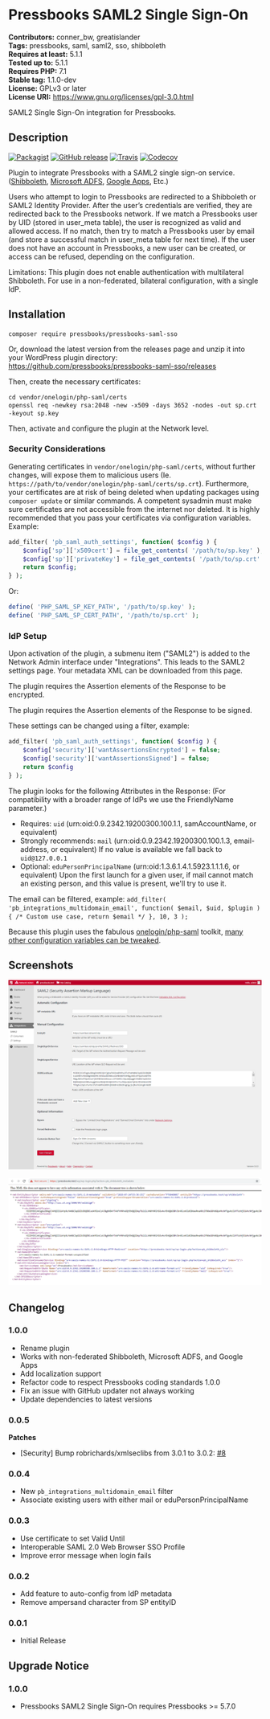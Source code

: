 # Pressbooks SAML2 Single Sign-On 
**Contributors:** conner_bw, greatislander  
**Tags:** pressbooks, saml, saml2, sso, shibboleth  
**Requires at least:** 5.1.1  
**Tested up to:** 5.1.1  
**Requires PHP:** 7.1  
**Stable tag:** 1.1.0-dev  
**License:** GPLv3 or later  
**License URI:** https://www.gnu.org/licenses/gpl-3.0.html  

SAML2 Single Sign-On integration for Pressbooks.


## Description 

[![Packagist](https://img.shields.io/packagist/v/pressbooks/pressbooks-saml-sso.svg?style=flat-square)](https://packagist.org/packages/pressbooks/pressbooks-saml-sso) [![GitHub release](https://badgen.net/github/release/pressbooks/pressbooks-saml-sso/stable?style=flat)](https://github.com/pressbooks/pressbooks-saml-sso/releases) [![Travis](https://badgen.net/travis/pressbooks/pressbooks-saml-sso.svg?style=flat)](https://travis-ci.com/pressbooks/pressbooks-saml-sso/) [![Codecov](https://badgen.net/codecov/c/github/pressbooks/pressbooks-saml-sso?style=flat)](https://codecov.io/gh/pressbooks/pressbooks-saml-sso)

Plugin to integrate Pressbooks with a SAML2 single sign-on service. ([Shibboleth](https://www.shibboleth.net/), [Microsoft ADFS](https://support.zendesk.com/hc/en-us/articles/203663886-Setting-up-single-sign-on-using-Active-Directory-with-ADFS-and-SAML-Professional-and-Enterprise-), [Google Apps](https://pantheon.io/docs/wordpress-google-sso/), Etc.)

Users who attempt to login to Pressbooks are redirected to a Shibboleth or SAML2 Identity Provider. After the user’s credentials are verified, they are redirected back to the Pressbooks network. If we match a Pressbooks user by UID (stored in user_meta table), the user is recognized as valid and allowed access. If no match, then try to match a Pressbooks user by email (and store a successful match in user_meta table for next time). If the user does not have an account in Pressbooks, a new user can be created, or access can be refused, depending on the configuration.

Limitations: This plugin does not enable authentication with multilateral Shibboleth. For use in a non-federated, bilateral configuration, with a single IdP.


## Installation 

```
composer require pressbooks/pressbooks-saml-sso
```

Or, download the latest version from the releases page and unzip it into your WordPress plugin directory: https://github.com/pressbooks/pressbooks-saml-sso/releases

Then, create the necessary certificates:

```
cd vendor/onelogin/php-saml/certs
openssl req -newkey rsa:2048 -new -x509 -days 3652 -nodes -out sp.crt -keyout sp.key
```

Then, activate and configure the plugin at the Network level.


### Security Considerations 

Generating certificates in `vendor/onelogin/php-saml/certs`, without further changes, will expose them to malicious users (Ie. `https://path/to/vendor/onelogin/php-saml/certs/sp.crt`).
Furthermore, your certificates are at risk of being deleted when updating packages using `composer update` or similar commands. A competent sysadmin must make sure certificates are not accessible from the internet nor deleted. It is highly recommended that you pass your certificates via configuration variables. Example:

```php
add_filter( 'pb_saml_auth_settings', function( $config ) {
	$config['sp']['x509cert'] = file_get_contents( '/path/to/sp.key' );
	$config['sp']['privateKey'] = file_get_contents( '/path/to/sp.crt' );
	return $config;
} );
```

Or:

```php
define( 'PHP_SAML_SP_KEY_PATH', '/path/to/sp.key' );
define( 'PHP_SAML_SP_CERT_PATH', '/path/to/sp.crt' );
```


### IdP Setup 

Upon activation of the plugin, a submenu item ("SAML2") is added to the Network Admin interface under "Integrations". This leads to the SAML2 settings page. Your metadata XML can be downloaded from this page.

The plugin requires the Assertion elements of the Response to be encrypted.

The plugin requires the Assertion elements of the Response to be signed.

These settings can be changed using a filter, example:

```php
add_filter( 'pb_saml_auth_settings', function( $config ) {
	$config['security']['wantAssertionsEncrypted'] = false;
	$config['security']['wantAssertionsSigned'] = false;
	return $config		
} ); 
```

The plugin looks for the following Attributes in the Response: (For compatibility with a broader range of IdPs we use the FriendlyName parameter.)

+ Requires: `uid` (urn:oid:0.9.2342.19200300.100.1.1, samAccountName, or equivalent)
+ Strongly recommends: `mail` (urn:oid:0.9.2342.19200300.100.1.3, email-address, or equivalent) If no value is available we fall back to `uid@127.0.0.1`
+ Optional: `eduPersonPrincipalName` (urn:oid:1.3.6.1.4.1.5923.1.1.1.6, or equivalent) Upon the first launch for a given user, if mail cannot match an existing person, and this value is present, we'll try to use it.

The email can be filtered, example: `add_filter( 'pb_integrations_multidomain_email', function( $email, $uid, $plugin ) { /* Custom use case, return $email */ }, 10, 3 );`

Because this plugin uses the fabulous [onelogin/php-saml](https://github.com/onelogin/php-saml/) toolkit, [many other configuration variables can be tweaked](https://github.com/onelogin/php-saml/#settings).


## Screenshots 

![SAML2 Administration.](screenshot-1.png)

![Metadata XML.](screenshot-2.png)


## Changelog 


### 1.0.0 
+ Rename plugin
+ Works with non-federated Shibboleth, Microsoft ADFS, and Google Apps
+ Add localization support
+ Refactor code to respect Pressbooks coding standards 1.0.0
+ Fix an issue with GitHub updater not always working
+ Update dependencies to latest versions


### 0.0.5 
**Patches**
* [Security] Bump robrichards/xmlseclibs from 3.0.1 to 3.0.2: [#8](https://github.com/pressbooks/pressbooks-saml-sso/pull/8)


### 0.0.4 
 * New `pb_integrations_multidomain_email` filter
 * Associate existing users with either mail or eduPersonPrincipalName


### 0.0.3 
* Use certificate to set Valid Until
* Interoperable SAML 2.0 Web Browser SSO Profile
* Improve error message when login fails


### 0.0.2 
* Add feature to auto-config from IdP metadata
* Remove ampersand character from SP entityID


### 0.0.1 
* Initial Release


## Upgrade Notice 


### 1.0.0 
* Pressbooks SAML2 Single Sign-On requires Pressbooks >= 5.7.0
